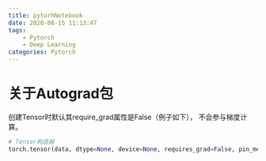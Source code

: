 ```yaml
---
title: pytorhNotebook
date: 2020-08-15 11:13:47
tags:
	- Pytorch
	- Deep Learning
categories: Pytorch
---
```




# 关于Autograd包

创建Tensor时默认其require_grad属性是False（例子如下）， 不会参与梯度计算。

```python
# Tensor构造器
torch.tensor(data, dtype=None, device=None, requires_grad=False, pin_memory=False)
```
<!--more-->
<!--more-->
